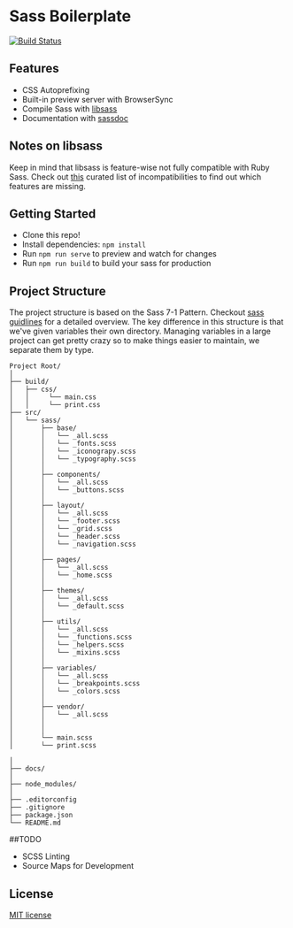 # Sass Boilerplate
[![Build Status](https://travis-ci.org/chriswburke/sass-boilerplate.svg?branch=master)](https://travis-ci.org/chriswburke/sass-boilerplate)



## Features

* CSS Autoprefixing
* Built-in preview server with BrowserSync
* Compile Sass with [libsass](http://libsass.org)
* Documentation with [sassdoc](http://sassdoc.com/)


## Notes on libsass

Keep in mind that libsass is feature-wise not fully compatible with Ruby Sass. Check out [this](http://sass-compatibility.github.io) curated list of incompatibilities to find out which features are missing.


## Getting Started
- Clone this repo!
- Install dependencies: `npm install`
- Run `npm run serve` to preview and watch for changes
- Run `npm run build` to build your sass for production

## Project Structure

The project structure is based on the Sass 7-1 Pattern. Checkout [sass guidlines](http://sass-guidelin.es/#the-7-1-pattern) for a detailed overview. The key difference in this structure is that we've given variables their own directory. Managing variables in a large project can get pretty crazy so to make things easier to maintain, we separate them by type.

```
Project Root/
│
├── build/
│   ├── css/
│   │     └── main.css
│   │     └── print.css
├── src/
│   └── sass/
│       ├── base/
│       │   └── _all.scss
│       │   └── _fonts.scss
│       │   └── _iconograpy.scss
│       │   └── _typography.scss
│       │   
│       ├── components/
│       │   └── _all.scss
│       │   └── _buttons.scss
│       │
│       ├── layout/
│       │   └── _all.scss
│       │   └── _footer.scss
│       │   └── _grid.scss
│       │   └── _header.scss
│       │   └── _navigation.scss
│       │
│       ├── pages/
│       │   └── _all.scss
│       │   └── _home.scss
│       │
│       ├── themes/
│       │   └── _all.scss
│       │   └── _default.scss
│       │
│       ├── utils/
│       │   └── _all.scss
│       │   └── _functions.scss
│       │   └── _helpers.scss
│       │   └── _mixins.scss
│       │
│       ├── variables/
│       │   └── _all.scss
│       │   └── _breakpoints.scss
│       │   └── _colors.scss
│       │
│       ├── vendor/
│       │   └── _all.scss
│       │
│       │
│       └── main.scss
│       └── print.scss

│
├── docs/
│
├── node_modules/
│
├── .editorconfig
├── .gitignore
├── package.json
└── README.md
```

##TODO

* SCSS Linting
* Source Maps for Development

## License

[MIT license](http://opensource.org/licenses/mit-license.php)


